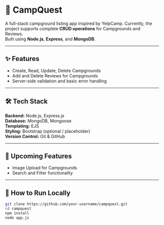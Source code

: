 # 🌲 CampQuest <br>

A full-stack campground listing app inspired by YelpCamp. Currently, the project supports complete **CRUD operations** for Campgrounds and Reviews. <br>
Built using **Node.js**, **Express**, and **MongoDB**. <br>

---

## ✨ Features <br>

- Create, Read, Update, Delete Campgrounds <br>
- Add and Delete Reviews for Campgrounds <br>
- Server-side validation and basic error handling <br>

---

## 🛠️ Tech Stack <br>

**Backend:** Node.js, Express.js <br>
**Database:** MongoDB, Mongoose <br>
**Templating:** EJS <br>
**Styling:** Bootstrap (optional / placeholder) <br>
**Version Control:** Git & GitHub <br>

---

## 🚧 Upcoming Features <br>

- Image Upload for Campgrounds <br>
- Search and Filter functionality <br>

---

## 🏁 How to Run Locally <br>

```bash
git clone https://github.com/your-username/campquest.git
cd campquest
npm install
node app.js
